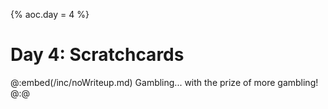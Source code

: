 {% aoc.day = 4 %}

# Day 4: Scratchcards

@:embed(/inc/noWriteup.md)
Gambling... with the prize of more gambling!
@:@
